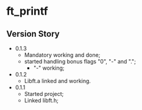 # ft_printf

## Version Story  
- 0.1.3  
	- Mandatory working and done;  
	- started handling bonus flags "0", "-" and ".";  
		- "-" working;  
- 0.1.2  
	- Libft.a linked and working.  
- 0.1.1  
	- Started project;  
	- Linked libft.h;  
